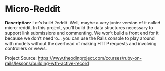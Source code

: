 # Micro-Reddit

**Description:** Let’s build Reddit. Well, maybe a very junior version of it called micro-reddit. In this project, you’ll build the data structures necessary to support link submissions and commenting. We won’t build a front end for it because we don’t need to… you can use the Rails console to play around with models without the overhead of making HTTP requests and involving controllers or views.

Project Source: https://www.theodinproject.com/courses/ruby-on-rails/lessons/building-with-active-record
